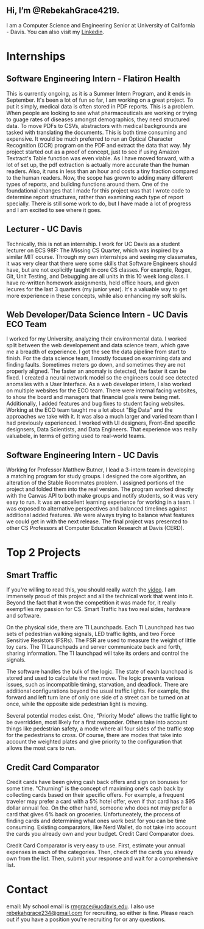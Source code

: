 ## Hi, I’m @RebekahGrace4219. 
 
I am a Computer Science and Engineering Senior at University of California - Davis. You can also visit my [Linkedin](https://www.linkedin.com/in/rebekah-grace-2567b41a4/).

# Internships
## Software Engineering Intern - Flatiron Health
This is currently ongoing, as it is a Summer Intern Program, and it ends in September. It's been a lot of fun so far, I am working on a great project. To put it simply, medical data is often stored in PDF reports. This is a problem. When people are looking to see what pharmaceuticals are working or trying to guage rates of diseases amongst demographics, they need structured data. To move PDFs to CSVs, abstractors with medical backgrounds are tasked with translating the documents. This is both time consuming and expensive. It would be much preferred to run an Optical Character Recognition (OCR) program on the PDF and extract the data that way. My project started out as a proof of concept, just to see if using Amazon Textract's Table function was even viable. As I have moved forward, with a lot of set up, the pdf extraction is actually more accurate than the human readers. Also, it runs in less than an hour and costs a tiny fraction compared to the human readers. Now, the scope has grown to adding many different types of reports, and building functions around them. One of the foundational changes that I made for this project was that I wrote code to determine report structures, rather than examining each type of report specially. There is still some work to do, but I have made a lot of progress and I am excited to see where it goes.

## Lecturer - UC Davis
Technically, this is not an internship. I work for UC Davis as a student lecturer on ECS 98F: The Missing CS Quarter, which was inspired by a similar MIT course. Through my own internships and seeing my classmates, it was very clear that there were some skills that Software Engineers should have, but are not explicitly taught in core CS classes. For example, Regex, Git, Unit Testing, and Debugging are all units in this 10 week long class. I have re-written homework assignments, held office hours, and given lecures for the last 3 quarters (my junior year). It's a valuable way to get more experience in these concepts, while also enhancing my soft skills.

## Web Developer/Data Science Intern - UC Davis ECO Team
I worked for my University, analyzing their environmental data. I worked split between the web developement and data science team, which gave me a breadth of experience. I got the see the data pipeline from start to finish. For the data science team, I mostly focused on examining data and finding faults. Sometimes meters go down, and sometimes they are not properly aligned. The faster an anomaly is detected, the faster it can be fixed. I created a neural network model so the engineers could see detected anomalies with a User Interface. As a web developer intern, I also worked on multiple websites for the ECO team. There were internal facing websites, to show the board and managers that financial goals were being met. Additionally, I added features and bug fixes to student facing websites. Working at the ECO team taught me a lot about "Big Data" and the approaches we take with it. It was also a much larger and varied team than I had previously experienced. I worked with UI designers, Front-End specific designsers, Data Scientists, and Data Engineers. That experience was really valuabele, in terms of getting used to real-world teams.

## Software Engineering Intern - UC Davis
Working for Professor Matthew Butner, I lead a 3-intern team in developing a matching program for study groups. I designed the core algorithm, an alteration of the Stable Roommates problem. I assigned portions of the project and folded them into the real version. The program worked directly with the Canvas API to both make groups and notify students, so it was very easy to run. It was an excellent learning experience for working in a team. I was exposed to alternative perspectives and balanced timelines against additional added features. We were always trying to balance what features we could get in with the next release. The final project was presented to other CS Professors at Computer Education Research at Davis (CERD).

# Top 2 Projects
## Smart Traffic
If you're willing to read this, you should really watch the [video](https://smart-traffic-embedded-systems.glitch.me/). I am immensely proud of this project and all the technical work that went into it. Beyond the fact that it won the competition it was made for, it really exempflies my passion for CS. Smart Traffic has two real sides, hardware and software. 

On the physical side, there are TI Launchpads. Each TI Launchpad has two sets of pedestrian walking signals, LED traffic lights, and two Force Sensitive Resistors (FSRs). The FSR are used to measure the weight of little toy cars. The TI Launchpads and server communicate back and forth, sharing information. The TI launchpad will take its orders and control the signals.

The software handles the bulk of the logic. The state of each launchpad is stored and used to calculate the next move. The logic prevents various issues, such as incompatible timing, starvation, and deadlock. There are additional configurations beyond the usual traffic lights. For example, the forward and left turn lane of only one side of a street can be turned on at once, while the opposite side pedestrian light is moving.

Several potential modes exist. One, "Priority Mode" allows the traffic light to be overridden, most likely for a first responder. Others take into account things like pedestrian safety, a mode where all four sides of the traffic stop for the pedestrians to cross. Of course, there are modes that take into account the weighted plates and give priority to the configuration that allows the most cars to run.

## Credit Card Comparator
Credit cards have been giving cash back offers and sign on bonuses for some time. "Churning" is the concept of maximing one's cash back by collecting cards based on their specific offers. For example, a frequent traveler may prefer a card with a 5% hotel offer, even if that card has a $95 dollar annual fee. On the other hand, someone who does not may prefer a card that gives 6% back on groceries. Unfortuneately, the process of finding cards and determining what ones work best for you can be time consuming. Existing comparators, like Nerd Wallet, do not take into account the cards you already own and your budget. Credit Card Comparator does.

Credit Card Comparator is very easy to use. First, estimate your annual expenses in each of the categories. Then, check off the cards you already own from the list. Then, submit your response and wait for a comprehensive list.

# Contact
email: My school email is rmgrace@ucdavis.edu. I also use rebekahgrace234@gmail.com for recruiting, so either is fine. Please reach out if you have a position you're recruiting for or any questions.


<!---
RebekahGrace4219/RebekahGrace4219 is a ✨ special ✨ repository because its `README.md` (this file) appears on your GitHub profile.
You can click the Preview link to take a look at your changes.
--->
